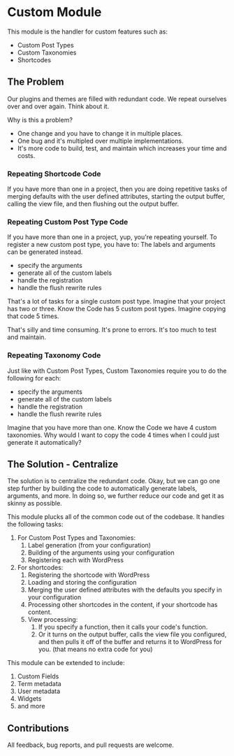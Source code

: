 # Custom Module

This module is the handler for custom features such as:
 
- Custom Post Types
- Custom Taxonomies
- Shortcodes

## The Problem

Our plugins and themes are filled with redundant code.  We repeat ourselves over and over again.  Think about it.

Why is this a problem? 

- One change and you have to change it in multiple places.  
- One bug and it's multipled over multiple implementations.  
- It's more code to build, test, and maintain which increases your time and costs.

### Repeating Shortcode Code

If you have more than one in a project, then you are doing repetitive tasks of merging defaults with the user defined attributes, starting the output buffer, calling the view file, and then flushing out the output buffer.  

### Repeating Custom Post Type Code

If you have more than one in a project, yup, you're repeating yourself.  To register a new custom post type, you have to: The labels and arguments can be generated instead.

- specify the arguments
- generate all of the custom labels
- handle the registration
- handle the flush rewrite rules

That's a lot of tasks for a single custom post type.  Imagine that your project has two or three.  Know the Code has 5 custom post types.  Imagine copying that code 5 times.  

That's silly and time consuming.  It's prone to errors.  It's too much to test and maintain.

### Repeating Taxonomy Code

Just like with Custom Post Types, Custom Taxonomies require you to do the following for each:

- specify the arguments
- generate all of the custom labels
- handle the registration
- handle the flush rewrite rules

Imagine that you have more than one.  Know the Code we have 4 custom taxonomies.  Why would I want to copy the code 4 times when I could just generate it automatically?

## The Solution - Centralize 

The solution is to centralize the redundant code. Okay, but we can go one step further by building the code to automatically generate labels, arguments, and more.  In doing so, we further reduce our code and get it as skinny as possible.

This module plucks all of the common code out of the codebase.  It handles the following tasks:

1. For Custom Post Types and Taxonomies:
    1. Label generation (from your configuration)
    2. Building of the arguments using your configuration
    3. Registering each with WordPress
2. For shortcodes:    
    1. Registering the shortcode with WordPress
    2. Loading and storing the configuration
    3. Merging the user defined attributes with the defaults you specify in your configuration
    4. Processing other shortcodes in the content, if your shortcode has content.
    5. View processing:
        1. If you specify a function, then it calls your code's function.
        2. Or it turns on the output buffer, calls the view file you configured, and then pulls it off of the buffer and returns it to WordPress for you. (that means no extra code for you)
         
This module can be extended to include:

1. Custom Fields
2. Term metadata
3. User metadata
4. Widgets
5. and more

## Contributions

All feedback, bug reports, and pull requests are welcome.
